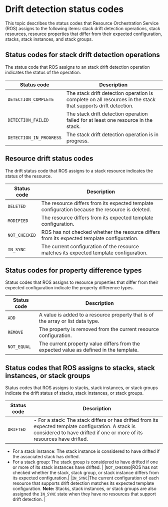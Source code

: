 # Drift detection status codes

This topic describes the status codes that Resource Orchestration Service \(ROS\) assigns to the following items: stack drift detection operations, stack resources, resource properties that differ from their expected configuration, stacks, stack instances, and stack groups.

## Status codes for stack drift detection operations

The status code that ROS assigns to an stack drift detection operation indicates the status of the operation.

|Status code|Description|
|-----------|-----------|
|`DETECTION_COMPLETE`|The stack drift detection operation is complete on all resources in the stack that supports drift detection.|
|`DETECTION_FAILED`|The stack drift detection operation failed for at least one resource in the stack.|
|`DETECTION_IN_PROGRESS`|The stack drift detection operation is in progress.|

## Resource drift status codes

The drift status code that ROS assigns to a stack resource indicates the status of the resource.

|Status code|Description|
|-----------|-----------|
|`DELETED`|The resource differs from its expected template configuration because the resource is deleted.|
|`MODIFIED`|The resource differs from its expected template configuration.|
|`NOT_CHECKED`|ROS has not checked whether the resource differs from its expected template configuration.|
|`IN_SYNC`|The current configuration of the resource matches its expected template configuration.|

## Status codes for property difference types

Status codes that ROS assigns to resource properties that differ from their expected configuration indicate the property difference types.

|Status code|Description|
|-----------|-----------|
|`ADD`|A value is added to a resource property that is of the array or list data type.|
|`REMOVE`|The property is removed from the current resource configuration.|
|`NOT_EQUAL`|The current property value differs from the expected value as defined in the template.|

## Status codes that ROS assigns to stacks, stack instances, or stack groups

Status codes that ROS assigns to stacks, stack instances, or stack groups indicate the drift status of stacks, stack instances, or stack groups.

|Status code|Description|
|-----------|-----------|
|`DRIFTED`|-   For a stack: The stack differs or has drifted from its expected template configuration. A stack is considered to have drifted if one or more of its resources have drifted.
-   For a stack instance: The stack instance is considered to have drifted if the associated stack has drifted.
-   For a stack group: The stack group is considered to have drifted if one or more of its stack instances have drifted. |
|`NOT_CHECKED`|ROS has not checked whether the stack, stack group, or stack instance differs from its expected configuration.|
|`IN_SYNC`|The current configuration of each resource that supports drift detection matches its expected template configuration. **Note:** Stacks, stack instances, or stack groups are also assigned the `IN_SYNC` state when they have no resources that support drift detection. |

